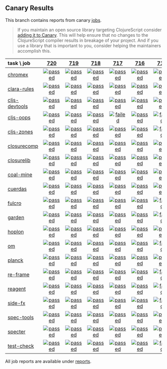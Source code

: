 ## Canary Results

This branch contains reports from canary [jobs](https://github.com/cljs-oss/canary/tree/jobs).

> If you maintain an open source library targeting ClojureScript consider [adding it to Canary](https://github.com/cljs-oss/canary/tree/master#how-to-participate). This will help ensure that no changes to the ClojureScript compiler results in breakage of your project. And if you use a library that is important to you, consider helping the maintainers accomplish this.

[//]: # (begin_overview_table)

| task \ job | <a href="reports/2018/12/10/job-000720-1.10.487-848e10a" title="job #720 finished on 2018-12-10">720</a> | <a href="reports/2018/12/10/job-000719-1.10.487-848e10a" title="job #719 finished on 2018-12-10">719</a> | <a href="reports/2018/12/09/job-000718-1.10.487-848e10a" title="job #718 finished on 2018-12-09">718</a> | <a href="reports/2018/12/08/job-000717-1.10.487-848e10a" title="job #717 finished on 2018-12-08">717</a> | <a href="reports/2018/12/07/job-000716-1.10.484-b38ad7e" title="job #716 finished on 2018-12-07">716</a> | <a href="reports/2018/12/06/job-000715-1.10.484-b38ad7e" title="job #715 finished on 2018-12-06">715</a> | <a href="reports/2018/12/06/job-000714-1.10.484-17eef7b" title="job #714 finished on 2018-12-06">714</a> | <a href="reports/2018/12/05/job-000713-1.10.483-e523cfa" title="job #713 finished on 2018-12-05">713</a> | <a href="reports/2018/12/04/job-000712-1.10.481-23ab9a0" title="job #712 finished on 2018-12-04">712</a> | <a href="reports/2018/12/04/job-000711-1.10.482-310bbc5" title="job #711 finished on 2018-12-04">711</a> |
| :--- | :---: | :---: | :---: | :---: | :---: | :---: | :---: | :---: | :---: | :---: |
| [chromex](https://github.com/binaryage/chromex) | <a href="reports/2018/12/10/job-000720-1.10.487-848e10a#-chromex"><img title="passed" src="http://box.binaryage.com/s-passed.svg"><a> | <a href="reports/2018/12/10/job-000719-1.10.487-848e10a#-chromex"><img title="passed" src="http://box.binaryage.com/s-passed.svg"><a> | <a href="reports/2018/12/09/job-000718-1.10.487-848e10a#-chromex"><img title="passed" src="http://box.binaryage.com/s-passed.svg"><a> | <a href="reports/2018/12/08/job-000717-1.10.487-848e10a#-chromex"><img title="passed" src="http://box.binaryage.com/s-passed.svg"><a> | <a href="reports/2018/12/07/job-000716-1.10.484-b38ad7e#-chromex"><img title="passed" src="http://box.binaryage.com/s-passed.svg"><a> | <a href="reports/2018/12/06/job-000715-1.10.484-b38ad7e#-chromex"><img title="passed" src="http://box.binaryage.com/s-passed.svg"><a> | <a href="reports/2018/12/06/job-000714-1.10.484-17eef7b#-chromex"><img title="passed" src="http://box.binaryage.com/s-passed.svg"><a> | <a href="reports/2018/12/05/job-000713-1.10.483-e523cfa#-chromex"><img title="passed" src="http://box.binaryage.com/s-passed.svg"><a> | <a href="reports/2018/12/04/job-000712-1.10.481-23ab9a0#-chromex"><img title="passed" src="http://box.binaryage.com/s-passed.svg"><a> | <a href="reports/2018/12/04/job-000711-1.10.482-310bbc5#-chromex"><img title="passed" src="http://box.binaryage.com/s-passed.svg"><a> |
| [clara-rules](https://github.com/cerner/clara-rules) | <a href="reports/2018/12/10/job-000720-1.10.487-848e10a#-clara-rules"><img title="passed" src="http://box.binaryage.com/s-passed.svg"><a> | <a href="reports/2018/12/10/job-000719-1.10.487-848e10a#-clara-rules"><img title="passed" src="http://box.binaryage.com/s-passed.svg"><a> | <a href="reports/2018/12/09/job-000718-1.10.487-848e10a#-clara-rules"><img title="passed" src="http://box.binaryage.com/s-passed.svg"><a> | <a href="reports/2018/12/08/job-000717-1.10.487-848e10a#-clara-rules"><img title="passed" src="http://box.binaryage.com/s-passed.svg"><a> | <a href="reports/2018/12/07/job-000716-1.10.484-b38ad7e#-clara-rules"><img title="passed" src="http://box.binaryage.com/s-passed.svg"><a> | <a href="reports/2018/12/06/job-000715-1.10.484-b38ad7e#-clara-rules"><img title="passed" src="http://box.binaryage.com/s-passed.svg"><a> | <a href="reports/2018/12/06/job-000714-1.10.484-17eef7b#-clara-rules"><img title="passed" src="http://box.binaryage.com/s-passed.svg"><a> | <a href="reports/2018/12/05/job-000713-1.10.483-e523cfa#-clara-rules"><img title="passed" src="http://box.binaryage.com/s-passed.svg"><a> | <a href="reports/2018/12/04/job-000712-1.10.481-23ab9a0#-clara-rules"><img title="passed" src="http://box.binaryage.com/s-passed.svg"><a> | <a href="reports/2018/12/04/job-000711-1.10.482-310bbc5#-clara-rules"><img title="passed" src="http://box.binaryage.com/s-passed.svg"><a> |
| [cljs-devtools](https://github.com/binaryage/cljs-devtools) | <a href="reports/2018/12/10/job-000720-1.10.487-848e10a#-cljs-devtools"><img title="passed" src="http://box.binaryage.com/s-passed.svg"><a> | <a href="reports/2018/12/10/job-000719-1.10.487-848e10a#-cljs-devtools"><img title="passed" src="http://box.binaryage.com/s-passed.svg"><a> | <a href="reports/2018/12/09/job-000718-1.10.487-848e10a#-cljs-devtools"><img title="passed" src="http://box.binaryage.com/s-passed.svg"><a> | <a href="reports/2018/12/08/job-000717-1.10.487-848e10a#-cljs-devtools"><img title="passed" src="http://box.binaryage.com/s-passed.svg"><a> | <a href="reports/2018/12/07/job-000716-1.10.484-b38ad7e#-cljs-devtools"><img title="passed" src="http://box.binaryage.com/s-passed.svg"><a> | <a href="reports/2018/12/06/job-000715-1.10.484-b38ad7e#-cljs-devtools"><img title="passed" src="http://box.binaryage.com/s-passed.svg"><a> | <a href="reports/2018/12/06/job-000714-1.10.484-17eef7b#-cljs-devtools"><img title="passed" src="http://box.binaryage.com/s-passed.svg"><a> | <a href="reports/2018/12/05/job-000713-1.10.483-e523cfa#-cljs-devtools"><img title="passed" src="http://box.binaryage.com/s-passed.svg"><a> | <a href="reports/2018/12/04/job-000712-1.10.481-23ab9a0#-cljs-devtools"><img title="passed" src="http://box.binaryage.com/s-passed.svg"><a> | <a href="reports/2018/12/04/job-000711-1.10.482-310bbc5#-cljs-devtools"><img title="passed" src="http://box.binaryage.com/s-passed.svg"><a> |
| [cljs-oops](https://github.com/binaryage/cljs-oops) | <a href="reports/2018/12/10/job-000720-1.10.487-848e10a#-cljs-oops"><img title="passed" src="http://box.binaryage.com/s-passed.svg"><a> | <a href="reports/2018/12/10/job-000719-1.10.487-848e10a#-cljs-oops"><img title="passed" src="http://box.binaryage.com/s-passed.svg"><a> | <a href="reports/2018/12/09/job-000718-1.10.487-848e10a#-cljs-oops"><img title="passed" src="http://box.binaryage.com/s-passed.svg"><a> | <a href="reports/2018/12/08/job-000717-1.10.487-848e10a#-cljs-oops"><img title="failed" src="http://box.binaryage.com/s-failed.svg"><a> | <a href="reports/2018/12/07/job-000716-1.10.484-b38ad7e#-cljs-oops"><img title="passed" src="http://box.binaryage.com/s-passed.svg"><a> | <a href="reports/2018/12/06/job-000715-1.10.484-b38ad7e#-cljs-oops"><img title="failed" src="http://box.binaryage.com/s-failed.svg"><a> | <a href="reports/2018/12/06/job-000714-1.10.484-17eef7b#-cljs-oops"><img title="passed" src="http://box.binaryage.com/s-passed.svg"><a> | <a href="reports/2018/12/05/job-000713-1.10.483-e523cfa#-cljs-oops"><img title="passed" src="http://box.binaryage.com/s-passed.svg"><a> | <a href="reports/2018/12/04/job-000712-1.10.481-23ab9a0#-cljs-oops"><img title="passed" src="http://box.binaryage.com/s-passed.svg"><a> | <a href="reports/2018/12/04/job-000711-1.10.482-310bbc5#-cljs-oops"><img title="passed" src="http://box.binaryage.com/s-passed.svg"><a> |
| [cljs-zones](https://github.com/binaryage/cljs-zones) | <a href="reports/2018/12/10/job-000720-1.10.487-848e10a#-cljs-zones"><img title="passed" src="http://box.binaryage.com/s-passed.svg"><a> | <a href="reports/2018/12/10/job-000719-1.10.487-848e10a#-cljs-zones"><img title="passed" src="http://box.binaryage.com/s-passed.svg"><a> | <a href="reports/2018/12/09/job-000718-1.10.487-848e10a#-cljs-zones"><img title="passed" src="http://box.binaryage.com/s-passed.svg"><a> | <a href="reports/2018/12/08/job-000717-1.10.487-848e10a#-cljs-zones"><img title="passed" src="http://box.binaryage.com/s-passed.svg"><a> | <a href="reports/2018/12/07/job-000716-1.10.484-b38ad7e#-cljs-zones"><img title="passed" src="http://box.binaryage.com/s-passed.svg"><a> | <a href="reports/2018/12/06/job-000715-1.10.484-b38ad7e#-cljs-zones"><img title="failed" src="http://box.binaryage.com/s-failed.svg"><a> | <a href="reports/2018/12/06/job-000714-1.10.484-17eef7b#-cljs-zones"><img title="passed" src="http://box.binaryage.com/s-passed.svg"><a> | <a href="reports/2018/12/05/job-000713-1.10.483-e523cfa#-cljs-zones"><img title="passed" src="http://box.binaryage.com/s-passed.svg"><a> | <a href="reports/2018/12/04/job-000712-1.10.481-23ab9a0#-cljs-zones"><img title="passed" src="http://box.binaryage.com/s-passed.svg"><a> | <a href="reports/2018/12/04/job-000711-1.10.482-310bbc5#-cljs-zones"><img title="passed" src="http://box.binaryage.com/s-passed.svg"><a> |
| [closurecomp](https://github.com/mfikes/closurecomp) | <a href="reports/2018/12/10/job-000720-1.10.487-848e10a#-closurecomp"><img title="passed" src="http://box.binaryage.com/s-passed.svg"><a> | <a href="reports/2018/12/10/job-000719-1.10.487-848e10a#-closurecomp"><img title="passed" src="http://box.binaryage.com/s-passed.svg"><a> | <a href="reports/2018/12/09/job-000718-1.10.487-848e10a#-closurecomp"><img title="passed" src="http://box.binaryage.com/s-passed.svg"><a> | <a href="reports/2018/12/08/job-000717-1.10.487-848e10a#-closurecomp"><img title="passed" src="http://box.binaryage.com/s-passed.svg"><a> | <a href="reports/2018/12/07/job-000716-1.10.484-b38ad7e#-closurecomp"><img title="passed" src="http://box.binaryage.com/s-passed.svg"><a> | <a href="reports/2018/12/06/job-000715-1.10.484-b38ad7e#-closurecomp"><img title="passed" src="http://box.binaryage.com/s-passed.svg"><a> | <a href="reports/2018/12/06/job-000714-1.10.484-17eef7b#-closurecomp"><img title="passed" src="http://box.binaryage.com/s-passed.svg"><a> | <a href="reports/2018/12/05/job-000713-1.10.483-e523cfa#-closurecomp"><img title="passed" src="http://box.binaryage.com/s-passed.svg"><a> | <a href="reports/2018/12/04/job-000712-1.10.481-23ab9a0#-closurecomp"><img title="passed" src="http://box.binaryage.com/s-passed.svg"><a> | <a href="reports/2018/12/04/job-000711-1.10.482-310bbc5#-closurecomp"><img title="passed" src="http://box.binaryage.com/s-passed.svg"><a> |
| [closurelib](https://github.com/mfikes/closurelib) | <a href="reports/2018/12/10/job-000720-1.10.487-848e10a#-closurelib"><img title="passed" src="http://box.binaryage.com/s-passed.svg"><a> | <a href="reports/2018/12/10/job-000719-1.10.487-848e10a#-closurelib"><img title="passed" src="http://box.binaryage.com/s-passed.svg"><a> | <a href="reports/2018/12/09/job-000718-1.10.487-848e10a#-closurelib"><img title="passed" src="http://box.binaryage.com/s-passed.svg"><a> | <a href="reports/2018/12/08/job-000717-1.10.487-848e10a#-closurelib"><img title="passed" src="http://box.binaryage.com/s-passed.svg"><a> | <a href="reports/2018/12/07/job-000716-1.10.484-b38ad7e#-closurelib"><img title="passed" src="http://box.binaryage.com/s-passed.svg"><a> | <a href="reports/2018/12/06/job-000715-1.10.484-b38ad7e#-closurelib"><img title="passed" src="http://box.binaryage.com/s-passed.svg"><a> | <a href="reports/2018/12/06/job-000714-1.10.484-17eef7b#-closurelib"><img title="passed" src="http://box.binaryage.com/s-passed.svg"><a> | <a href="reports/2018/12/05/job-000713-1.10.483-e523cfa#-closurelib"><img title="passed" src="http://box.binaryage.com/s-passed.svg"><a> | <a href="reports/2018/12/04/job-000712-1.10.481-23ab9a0#-closurelib"><img title="passed" src="http://box.binaryage.com/s-passed.svg"><a> | <a href="reports/2018/12/04/job-000711-1.10.482-310bbc5#-closurelib"><img title="passed" src="http://box.binaryage.com/s-passed.svg"><a> |
| [coal-mine](https://github.com/mfikes/coal-mine) | <a href="reports/2018/12/10/job-000720-1.10.487-848e10a#-coal-mine"><img title="passed" src="http://box.binaryage.com/s-passed.svg"><a> | <a href="reports/2018/12/10/job-000719-1.10.487-848e10a#-coal-mine"><img title="passed" src="http://box.binaryage.com/s-passed.svg"><a> | <a href="reports/2018/12/09/job-000718-1.10.487-848e10a#-coal-mine"><img title="passed" src="http://box.binaryage.com/s-passed.svg"><a> | <a href="reports/2018/12/08/job-000717-1.10.487-848e10a#-coal-mine"><img title="passed" src="http://box.binaryage.com/s-passed.svg"><a> | <a href="reports/2018/12/07/job-000716-1.10.484-b38ad7e#-coal-mine"><img title="passed" src="http://box.binaryage.com/s-passed.svg"><a> | <a href="reports/2018/12/06/job-000715-1.10.484-b38ad7e#-coal-mine"><img title="passed" src="http://box.binaryage.com/s-passed.svg"><a> | <a href="reports/2018/12/06/job-000714-1.10.484-17eef7b#-coal-mine"><img title="passed" src="http://box.binaryage.com/s-passed.svg"><a> | <a href="reports/2018/12/05/job-000713-1.10.483-e523cfa#-coal-mine"><img title="passed" src="http://box.binaryage.com/s-passed.svg"><a> | <a href="reports/2018/12/04/job-000712-1.10.481-23ab9a0#-coal-mine"><img title="passed" src="http://box.binaryage.com/s-passed.svg"><a> | <a href="reports/2018/12/04/job-000711-1.10.482-310bbc5#-coal-mine"><img title="passed" src="http://box.binaryage.com/s-passed.svg"><a> |
| [cuerdas](https://github.com/funcool/cuerdas) | <a href="reports/2018/12/10/job-000720-1.10.487-848e10a#-cuerdas"><img title="passed" src="http://box.binaryage.com/s-passed.svg"><a> | <a href="reports/2018/12/10/job-000719-1.10.487-848e10a#-cuerdas"><img title="passed" src="http://box.binaryage.com/s-passed.svg"><a> | <a href="reports/2018/12/09/job-000718-1.10.487-848e10a#-cuerdas"><img title="passed" src="http://box.binaryage.com/s-passed.svg"><a> | <a href="reports/2018/12/08/job-000717-1.10.487-848e10a#-cuerdas"><img title="passed" src="http://box.binaryage.com/s-passed.svg"><a> | <a href="reports/2018/12/07/job-000716-1.10.484-b38ad7e#-cuerdas"><img title="passed" src="http://box.binaryage.com/s-passed.svg"><a> | <a href="reports/2018/12/06/job-000715-1.10.484-b38ad7e#-cuerdas"><img title="passed" src="http://box.binaryage.com/s-passed.svg"><a> | <a href="reports/2018/12/06/job-000714-1.10.484-17eef7b#-cuerdas"><img title="passed" src="http://box.binaryage.com/s-passed.svg"><a> | <a href="reports/2018/12/05/job-000713-1.10.483-e523cfa#-cuerdas"><img title="passed" src="http://box.binaryage.com/s-passed.svg"><a> | <a href="reports/2018/12/04/job-000712-1.10.481-23ab9a0#-cuerdas"><img title="passed" src="http://box.binaryage.com/s-passed.svg"><a> | <a href="reports/2018/12/04/job-000711-1.10.482-310bbc5#-cuerdas"><img title="passed" src="http://box.binaryage.com/s-passed.svg"><a> |
| [fulcro](https://github.com/fulcrologic/fulcro) | <a href="reports/2018/12/10/job-000720-1.10.487-848e10a#-fulcro"><img title="passed" src="http://box.binaryage.com/s-passed.svg"><a> | <a href="reports/2018/12/10/job-000719-1.10.487-848e10a#-fulcro"><img title="passed" src="http://box.binaryage.com/s-passed.svg"><a> | <a href="reports/2018/12/09/job-000718-1.10.487-848e10a#-fulcro"><img title="passed" src="http://box.binaryage.com/s-passed.svg"><a> | <a href="reports/2018/12/08/job-000717-1.10.487-848e10a#-fulcro"><img title="passed" src="http://box.binaryage.com/s-passed.svg"><a> | <a href="reports/2018/12/07/job-000716-1.10.484-b38ad7e#-fulcro"><img title="passed" src="http://box.binaryage.com/s-passed.svg"><a> | <a href="reports/2018/12/06/job-000715-1.10.484-b38ad7e#-fulcro"><img title="failed" src="http://box.binaryage.com/s-failed.svg"><a> | <a href="reports/2018/12/06/job-000714-1.10.484-17eef7b#-fulcro"><img title="passed" src="http://box.binaryage.com/s-passed.svg"><a> | <a href="reports/2018/12/05/job-000713-1.10.483-e523cfa#-fulcro"><img title="passed" src="http://box.binaryage.com/s-passed.svg"><a> | <a href="reports/2018/12/04/job-000712-1.10.481-23ab9a0#-fulcro"><img title="passed" src="http://box.binaryage.com/s-passed.svg"><a> | <a href="reports/2018/12/04/job-000711-1.10.482-310bbc5#-fulcro"><img title="passed" src="http://box.binaryage.com/s-passed.svg"><a> |
| [garden](https://github.com/noprompt/garden) | <a href="reports/2018/12/10/job-000720-1.10.487-848e10a#-garden"><img title="passed" src="http://box.binaryage.com/s-passed.svg"><a> | <a href="reports/2018/12/10/job-000719-1.10.487-848e10a#-garden"><img title="passed" src="http://box.binaryage.com/s-passed.svg"><a> | <a href="reports/2018/12/09/job-000718-1.10.487-848e10a#-garden"><img title="passed" src="http://box.binaryage.com/s-passed.svg"><a> | <a href="reports/2018/12/08/job-000717-1.10.487-848e10a#-garden"><img title="passed" src="http://box.binaryage.com/s-passed.svg"><a> | <a href="reports/2018/12/07/job-000716-1.10.484-b38ad7e#-garden"><img title="passed" src="http://box.binaryage.com/s-passed.svg"><a> | <a href="reports/2018/12/06/job-000715-1.10.484-b38ad7e#-garden"><img title="failed" src="http://box.binaryage.com/s-failed.svg"><a> | <a href="reports/2018/12/06/job-000714-1.10.484-17eef7b#-garden"><img title="passed" src="http://box.binaryage.com/s-passed.svg"><a> | <a href="reports/2018/12/05/job-000713-1.10.483-e523cfa#-garden"><img title="passed" src="http://box.binaryage.com/s-passed.svg"><a> | <a href="reports/2018/12/04/job-000712-1.10.481-23ab9a0#-garden"><img title="passed" src="http://box.binaryage.com/s-passed.svg"><a> | <a href="reports/2018/12/04/job-000711-1.10.482-310bbc5#-garden"><img title="passed" src="http://box.binaryage.com/s-passed.svg"><a> |
| [hoplon](https://github.com/hoplon/hoplon) | <a href="reports/2018/12/10/job-000720-1.10.487-848e10a#-hoplon"><img title="passed" src="http://box.binaryage.com/s-passed.svg"><a> | <a href="reports/2018/12/10/job-000719-1.10.487-848e10a#-hoplon"><img title="passed" src="http://box.binaryage.com/s-passed.svg"><a> | <a href="reports/2018/12/09/job-000718-1.10.487-848e10a#-hoplon"><img title="passed" src="http://box.binaryage.com/s-passed.svg"><a> | <a href="reports/2018/12/08/job-000717-1.10.487-848e10a#-hoplon"><img title="passed" src="http://box.binaryage.com/s-passed.svg"><a> | <a href="reports/2018/12/07/job-000716-1.10.484-b38ad7e#-hoplon"><img title="passed" src="http://box.binaryage.com/s-passed.svg"><a> | <a href="reports/2018/12/06/job-000715-1.10.484-b38ad7e#-hoplon"><img title="passed" src="http://box.binaryage.com/s-passed.svg"><a> | <a href="reports/2018/12/06/job-000714-1.10.484-17eef7b#-hoplon"><img title="passed" src="http://box.binaryage.com/s-passed.svg"><a> | <a href="reports/2018/12/05/job-000713-1.10.483-e523cfa#-hoplon"><img title="passed" src="http://box.binaryage.com/s-passed.svg"><a> | <a href="reports/2018/12/04/job-000712-1.10.481-23ab9a0#-hoplon"><img title="passed" src="http://box.binaryage.com/s-passed.svg"><a> | <a href="reports/2018/12/04/job-000711-1.10.482-310bbc5#-hoplon"><img title="passed" src="http://box.binaryage.com/s-passed.svg"><a> |
| [om](https://github.com/omcljs/om) | <a href="reports/2018/12/10/job-000720-1.10.487-848e10a#-om"><img title="passed" src="http://box.binaryage.com/s-passed.svg"><a> | <a href="reports/2018/12/10/job-000719-1.10.487-848e10a#-om"><img title="passed" src="http://box.binaryage.com/s-passed.svg"><a> | <a href="reports/2018/12/09/job-000718-1.10.487-848e10a#-om"><img title="passed" src="http://box.binaryage.com/s-passed.svg"><a> | <a href="reports/2018/12/08/job-000717-1.10.487-848e10a#-om"><img title="passed" src="http://box.binaryage.com/s-passed.svg"><a> | <a href="reports/2018/12/07/job-000716-1.10.484-b38ad7e#-om"><img title="passed" src="http://box.binaryage.com/s-passed.svg"><a> | <a href="reports/2018/12/06/job-000715-1.10.484-b38ad7e#-om"><img title="failed" src="http://box.binaryage.com/s-failed.svg"><a> | <a href="reports/2018/12/06/job-000714-1.10.484-17eef7b#-om"><img title="passed" src="http://box.binaryage.com/s-passed.svg"><a> | <a href="reports/2018/12/05/job-000713-1.10.483-e523cfa#-om"><img title="passed" src="http://box.binaryage.com/s-passed.svg"><a> | <a href="reports/2018/12/04/job-000712-1.10.481-23ab9a0#-om"><img title="passed" src="http://box.binaryage.com/s-passed.svg"><a> | <a href="reports/2018/12/04/job-000711-1.10.482-310bbc5#-om"><img title="passed" src="http://box.binaryage.com/s-passed.svg"><a> |
| [planck](https://github.com/planck-repl/planck) | <a href="reports/2018/12/10/job-000720-1.10.487-848e10a#-planck"><img title="passed" src="http://box.binaryage.com/s-passed.svg"><a> | <a href="reports/2018/12/10/job-000719-1.10.487-848e10a#-planck"><img title="passed" src="http://box.binaryage.com/s-passed.svg"><a> | <a href="reports/2018/12/09/job-000718-1.10.487-848e10a#-planck"><img title="passed" src="http://box.binaryage.com/s-passed.svg"><a> | <a href="reports/2018/12/08/job-000717-1.10.487-848e10a#-planck"><img title="passed" src="http://box.binaryage.com/s-passed.svg"><a> | <a href="reports/2018/12/07/job-000716-1.10.484-b38ad7e#-planck"><img title="passed" src="http://box.binaryage.com/s-passed.svg"><a> | <a href="reports/2018/12/06/job-000715-1.10.484-b38ad7e#-planck"><img title="passed" src="http://box.binaryage.com/s-passed.svg"><a> | <a href="reports/2018/12/06/job-000714-1.10.484-17eef7b#-planck"><img title="passed" src="http://box.binaryage.com/s-passed.svg"><a> | <a href="reports/2018/12/05/job-000713-1.10.483-e523cfa#-planck"><img title="passed" src="http://box.binaryage.com/s-passed.svg"><a> | <a href="reports/2018/12/04/job-000712-1.10.481-23ab9a0#-planck"><img title="passed" src="http://box.binaryage.com/s-passed.svg"><a> | <a href="reports/2018/12/04/job-000711-1.10.482-310bbc5#-planck"><img title="passed" src="http://box.binaryage.com/s-passed.svg"><a> |
| [re-frame](https://github.com/Day8/re-frame) | <a href="reports/2018/12/10/job-000720-1.10.487-848e10a#-re-frame"><img title="passed" src="http://box.binaryage.com/s-passed.svg"><a> | <a href="reports/2018/12/10/job-000719-1.10.487-848e10a#-re-frame"><img title="passed" src="http://box.binaryage.com/s-passed.svg"><a> | <a href="reports/2018/12/09/job-000718-1.10.487-848e10a#-re-frame"><img title="passed" src="http://box.binaryage.com/s-passed.svg"><a> | <a href="reports/2018/12/08/job-000717-1.10.487-848e10a#-re-frame"><img title="passed" src="http://box.binaryage.com/s-passed.svg"><a> | <a href="reports/2018/12/07/job-000716-1.10.484-b38ad7e#-re-frame"><img title="passed" src="http://box.binaryage.com/s-passed.svg"><a> | <a href="reports/2018/12/06/job-000715-1.10.484-b38ad7e#-re-frame"><img title="failed" src="http://box.binaryage.com/s-failed.svg"><a> | <a href="reports/2018/12/06/job-000714-1.10.484-17eef7b#-re-frame"><img title="passed" src="http://box.binaryage.com/s-passed.svg"><a> | <a href="reports/2018/12/05/job-000713-1.10.483-e523cfa#-re-frame"><img title="passed" src="http://box.binaryage.com/s-passed.svg"><a> | <a href="reports/2018/12/04/job-000712-1.10.481-23ab9a0#-re-frame"><img title="passed" src="http://box.binaryage.com/s-passed.svg"><a> | <a href="reports/2018/12/04/job-000711-1.10.482-310bbc5#-re-frame"><img title="passed" src="http://box.binaryage.com/s-passed.svg"><a> |
| [reagent](https://github.com/reagent-project/reagent) | <a href="reports/2018/12/10/job-000720-1.10.487-848e10a#-reagent"><img title="passed" src="http://box.binaryage.com/s-passed.svg"><a> | <a href="reports/2018/12/10/job-000719-1.10.487-848e10a#-reagent"><img title="passed" src="http://box.binaryage.com/s-passed.svg"><a> | <a href="reports/2018/12/09/job-000718-1.10.487-848e10a#-reagent"><img title="passed" src="http://box.binaryage.com/s-passed.svg"><a> | <a href="reports/2018/12/08/job-000717-1.10.487-848e10a#-reagent"><img title="passed" src="http://box.binaryage.com/s-passed.svg"><a> | <a href="reports/2018/12/07/job-000716-1.10.484-b38ad7e#-reagent"><img title="passed" src="http://box.binaryage.com/s-passed.svg"><a> | <a href="reports/2018/12/06/job-000715-1.10.484-b38ad7e#-reagent"><img title="failed" src="http://box.binaryage.com/s-failed.svg"><a> | <a href="reports/2018/12/06/job-000714-1.10.484-17eef7b#-reagent"><img title="passed" src="http://box.binaryage.com/s-passed.svg"><a> | <a href="reports/2018/12/05/job-000713-1.10.483-e523cfa#-reagent"><img title="passed" src="http://box.binaryage.com/s-passed.svg"><a> | <a href="reports/2018/12/04/job-000712-1.10.481-23ab9a0#-reagent"><img title="passed" src="http://box.binaryage.com/s-passed.svg"><a> | <a href="reports/2018/12/04/job-000711-1.10.482-310bbc5#-reagent"><img title="passed" src="http://box.binaryage.com/s-passed.svg"><a> |
| [side-fx](https://github.com/cljsrn/side-fx) | <a href="reports/2018/12/10/job-000720-1.10.487-848e10a#-side-fx"><img title="passed" src="http://box.binaryage.com/s-passed.svg"><a> | <a href="reports/2018/12/10/job-000719-1.10.487-848e10a#-side-fx"><img title="passed" src="http://box.binaryage.com/s-passed.svg"><a> | <a href="reports/2018/12/09/job-000718-1.10.487-848e10a#-side-fx"><img title="passed" src="http://box.binaryage.com/s-passed.svg"><a> | <a href="reports/2018/12/08/job-000717-1.10.487-848e10a#-side-fx"><img title="passed" src="http://box.binaryage.com/s-passed.svg"><a> | <a href="reports/2018/12/07/job-000716-1.10.484-b38ad7e#-side-fx"><img title="passed" src="http://box.binaryage.com/s-passed.svg"><a> | <a href="reports/2018/12/06/job-000715-1.10.484-b38ad7e#-side-fx"><img title="failed" src="http://box.binaryage.com/s-failed.svg"><a> | <a href="reports/2018/12/06/job-000714-1.10.484-17eef7b#-side-fx"><img title="passed" src="http://box.binaryage.com/s-passed.svg"><a> | <a href="reports/2018/12/05/job-000713-1.10.483-e523cfa#-side-fx"><img title="passed" src="http://box.binaryage.com/s-passed.svg"><a> | <a href="reports/2018/12/04/job-000712-1.10.481-23ab9a0#-side-fx"><img title="passed" src="http://box.binaryage.com/s-passed.svg"><a> | <a href="reports/2018/12/04/job-000711-1.10.482-310bbc5#-side-fx"><img title="passed" src="http://box.binaryage.com/s-passed.svg"><a> |
| [spec-tools](https://github.com/metosin/spec-tools) | <a href="reports/2018/12/10/job-000720-1.10.487-848e10a#-spec-tools"><img title="passed" src="http://box.binaryage.com/s-passed.svg"><a> | <a href="reports/2018/12/10/job-000719-1.10.487-848e10a#-spec-tools"><img title="passed" src="http://box.binaryage.com/s-passed.svg"><a> | <a href="reports/2018/12/09/job-000718-1.10.487-848e10a#-spec-tools"><img title="passed" src="http://box.binaryage.com/s-passed.svg"><a> | <a href="reports/2018/12/08/job-000717-1.10.487-848e10a#-spec-tools"><img title="passed" src="http://box.binaryage.com/s-passed.svg"><a> | <a href="reports/2018/12/07/job-000716-1.10.484-b38ad7e#-spec-tools"><img title="passed" src="http://box.binaryage.com/s-passed.svg"><a> | <a href="reports/2018/12/06/job-000715-1.10.484-b38ad7e#-spec-tools"><img title="passed" src="http://box.binaryage.com/s-passed.svg"><a> | <a href="reports/2018/12/06/job-000714-1.10.484-17eef7b#-spec-tools"><img title="passed" src="http://box.binaryage.com/s-passed.svg"><a> | <a href="reports/2018/12/05/job-000713-1.10.483-e523cfa#-spec-tools"><img title="passed" src="http://box.binaryage.com/s-passed.svg"><a> | <a href="reports/2018/12/04/job-000712-1.10.481-23ab9a0#-spec-tools"><img title="passed" src="http://box.binaryage.com/s-passed.svg"><a> | <a href="reports/2018/12/04/job-000711-1.10.482-310bbc5#-spec-tools"><img title="passed" src="http://box.binaryage.com/s-passed.svg"><a> |
| [specter](https://github.com/nathanmarz/specter) | <a href="reports/2018/12/10/job-000720-1.10.487-848e10a#-specter"><img title="passed" src="http://box.binaryage.com/s-passed.svg"><a> | <a href="reports/2018/12/10/job-000719-1.10.487-848e10a#-specter"><img title="passed" src="http://box.binaryage.com/s-passed.svg"><a> | <a href="reports/2018/12/09/job-000718-1.10.487-848e10a#-specter"><img title="passed" src="http://box.binaryage.com/s-passed.svg"><a> | <a href="reports/2018/12/08/job-000717-1.10.487-848e10a#-specter"><img title="passed" src="http://box.binaryage.com/s-passed.svg"><a> | <a href="reports/2018/12/07/job-000716-1.10.484-b38ad7e#-specter"><img title="passed" src="http://box.binaryage.com/s-passed.svg"><a> | <a href="reports/2018/12/06/job-000715-1.10.484-b38ad7e#-specter"><img title="passed" src="http://box.binaryage.com/s-passed.svg"><a> | <a href="reports/2018/12/06/job-000714-1.10.484-17eef7b#-specter"><img title="passed" src="http://box.binaryage.com/s-passed.svg"><a> | <a href="reports/2018/12/05/job-000713-1.10.483-e523cfa#-specter"><img title="passed" src="http://box.binaryage.com/s-passed.svg"><a> | <a href="reports/2018/12/04/job-000712-1.10.481-23ab9a0#-specter"><img title="passed" src="http://box.binaryage.com/s-passed.svg"><a> | <a href="reports/2018/12/04/job-000711-1.10.482-310bbc5#-specter"><img title="passed" src="http://box.binaryage.com/s-passed.svg"><a> |
| [test-check](https://github.com/clojure/test.check) | <a href="reports/2018/12/10/job-000720-1.10.487-848e10a#-test-check"><img title="passed" src="http://box.binaryage.com/s-passed.svg"><a> | <a href="reports/2018/12/10/job-000719-1.10.487-848e10a#-test-check"><img title="passed" src="http://box.binaryage.com/s-passed.svg"><a> | <a href="reports/2018/12/09/job-000718-1.10.487-848e10a#-test-check"><img title="passed" src="http://box.binaryage.com/s-passed.svg"><a> | <a href="reports/2018/12/08/job-000717-1.10.487-848e10a#-test-check"><img title="passed" src="http://box.binaryage.com/s-passed.svg"><a> | <a href="reports/2018/12/07/job-000716-1.10.484-b38ad7e#-test-check"><img title="passed" src="http://box.binaryage.com/s-passed.svg"><a> | <a href="reports/2018/12/06/job-000715-1.10.484-b38ad7e#-test-check"><img title="failed" src="http://box.binaryage.com/s-failed.svg"><a> | <a href="reports/2018/12/06/job-000714-1.10.484-17eef7b#-test-check"><img title="passed" src="http://box.binaryage.com/s-passed.svg"><a> | <a href="reports/2018/12/05/job-000713-1.10.483-e523cfa#-test-check"><img title="passed" src="http://box.binaryage.com/s-passed.svg"><a> | <a href="reports/2018/12/04/job-000712-1.10.481-23ab9a0#-test-check"><img title="passed" src="http://box.binaryage.com/s-passed.svg"><a> | <a href="reports/2018/12/04/job-000711-1.10.482-310bbc5#-test-check"><img title="passed" src="http://box.binaryage.com/s-passed.svg"><a> |

[//]: # (end_overview_table)

All job reports are available under [reports](reports).
